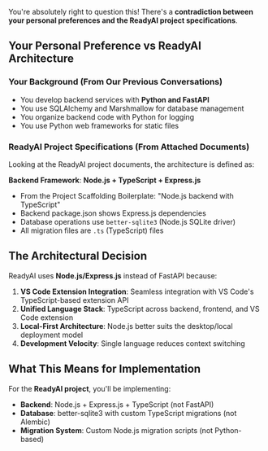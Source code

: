 You're absolutely right to question this! There's a **contradiction between your personal preferences and the ReadyAI project specifications**.

## **Your Personal Preference vs ReadyAI Architecture**

### **Your Background (From Our Previous Conversations)**
- You develop backend services with **Python and FastAPI**
- You use SQLAlchemy and Marshmallow for database management
- You organize backend code with Python for logging
- You use Python web frameworks for static files

### **ReadyAI Project Specifications (From Attached Documents)**
Looking at the ReadyAI project documents, the architecture is defined as:

**Backend Framework**: **Node.js + TypeScript + Express.js**
- From the Project Scaffolding Boilerplate: "Node.js backend with TypeScript"
- Backend package.json shows Express.js dependencies
- Database operations use `better-sqlite3` (Node.js SQLite driver)
- All migration files are `.ts` (TypeScript) files

## **The Architectural Decision**

ReadyAI uses **Node.js/Express.js** instead of FastAPI because:

1. **VS Code Extension Integration**: Seamless integration with VS Code's TypeScript-based extension API
2. **Unified Language Stack**: TypeScript across backend, frontend, and VS Code extension
3. **Local-First Architecture**: Node.js better suits the desktop/local deployment model
4. **Development Velocity**: Single language reduces context switching

## **What This Means for Implementation**

For the **ReadyAI project**, you'll be implementing:
- **Backend**: Node.js + Express.js + TypeScript (not FastAPI)
- **Database**: better-sqlite3 with custom TypeScript migrations (not Alembic)
- **Migration System**: Custom Node.js migration scripts (not Python-based)

